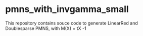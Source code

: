 # pmns_with_invgamma_small
This repository contains souce code to generate LinearRed and Doublesparse PMNS, with M(X) = tX -1
